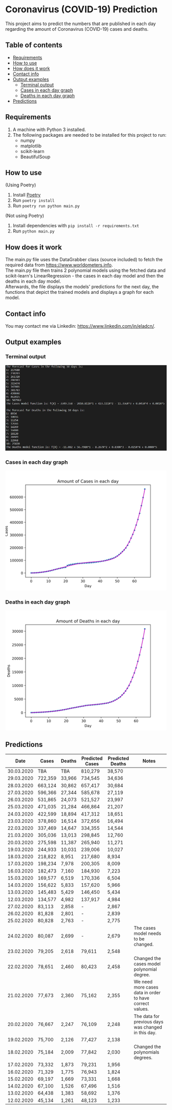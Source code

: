 # Coronavirus (COVID-19) Prediction
This project aims to predict the numbers that are published in each day regarding the amount of Coronavirus (COVID-19) cases and deaths.

## Table of contents
- [Requirements](#requirements)
- [How to use](#how-to-use)
- [How does it work](#how-does-it-work)
- [Contact info](#contact-info)
- [Output examples](#output-examples)
    * [Terminal output](#terminal-output)
    * [Cases in each day graph](#cases-in-each-day-graph)
    * [Deaths in each day graph](#deaths-in-each-day-graph)
- [Predictions](#predictions)

## Requirements
1. A machine with Python 3 installed.
2. The following packages are needed to be installed for this project to run:
    - numpy
    - matplotlib
    - scikit-learn
    - BeautifulSoup

## How to use
(Using Poetry)
1. Install [Poetry](https://python-poetry.org/)
2. Run `poetry install`
3. Run `poetry run python main.py`

(Not using Poetry)
1. Install dependencies with `pip install -r requirements.txt`
2. Run `python main.py`

## How does it work
The main.py file uses the DataGrabber class (source included) to fetch the required data from https://www.worldometers.info.  
The main.py file then trains 2 polynomial models using the fetched data and scikit-learn's LinearRegression - the cases in each day model and then the deaths in each day model.  
Afterwards, the file displays the models' predictions for the next day, the functions that depict the trained models and displays a graph for each model.

## Contact info
You may contact me via Linkedin: https://www.linkedin.com/in/eladcn/.

## Output examples
### Terminal output
![Terminal output](/outputs/terminal.png)

### Cases in each day graph
![Cases in each day graph](/outputs/cases_in_each_day.svg)

### Deaths in each day graph
![Deaths in each day graph](/outputs/deaths_in_each_day.svg)

## Predictions
| Date       | Cases   | Deaths | Predicted Cases | Predicted Deaths | Notes                                                    |
| ---------- | ------- | ------ | --------------- | ---------------- | -------------------------------------------------------- |
| 30.03.2020 | TBA     | TBA    | 810,279         | 38,570           |                                                          |
| 29.03.2020 | 722,359 | 33,966 | 734,545         | 34,636           |                                                          |
| 28.03.2020 | 663,124 | 30,862 | 657,417         | 30,684           |                                                          |
| 27.03.2020 | 596,366 | 27,344 | 585,678         | 27,119           |                                                          |
| 26.03.2020 | 531,865 | 24,073 | 521,527         | 23,997           |                                                          |
| 25.03.2020 | 471,035 | 21,284 | 466,864         | 21,207           |                                                          |
| 24.03.2020 | 422,599 | 18,894 | 417,312         | 18,651           |                                                          |
| 23.03.2020 | 378,860 | 16,514 | 372,656         | 16,494           |                                                          |
| 22.03.2020 | 337,469 | 14,647 | 334,355         | 14,544           |                                                          |
| 21.03.2020 | 305,036 | 13,013 | 298,845         | 12,760           |                                                          |
| 20.03.2020 | 275,598 | 11,387 | 265,940         | 11,271           |                                                          |
| 19.03.2020 | 244,933 | 10,031 | 239,006         | 10,027           |                                                          |
| 18.03.2020 | 218,822 | 8,951  | 217,680         | 8,934            |                                                          |
| 17.03.2020 | 198,234 | 7,978  | 200,305         | 8,009            |                                                          |
| 16.03.2020 | 182,473 | 7,160  | 184,930         | 7,223            |                                                          |
| 15.03.2020 | 169,577 | 6,519  | 170,336         | 6,504            |                                                          |
| 14.03.2020 | 156,622 | 5,833  | 157,620         | 5,966            |                                                          |
| 13.03.2020 | 145,483 | 5,429  | 146,450         | 5,434            |                                                          |
| 12.03.2020 | 134,577 | 4,982  | 137,917         | 4,984            |                                                          |
| 27.02.2020 | 83,113  | 2,858  | -               | 2,867            |                                                          |
| 26.02.2020 | 81,828  | 2,801  | -               | 2,839            |                                                          |
| 25.02.2020 | 80,828  | 2,763  | -               | 2,775            |                                                          |
| 24.02.2020 | 80,087  | 2,699  | -               | 2,679            | The cases model needs to be changed.                     |
| 23.02.2020 | 79,205  | 2,618  | 79,611          | 2,548            |                                                          |
| 22.02.2020 | 78,651  | 2,460  | 80,423          | 2,458            | Changed the cases model polynomial degree.               |
| 21.02.2020 | 77,673  | 2,360  | 75,162          | 2,355            | We need more cases data in order to have correct values. |
| 20.02.2020 | 76,667  | 2,247  | 76,109          | 2,248            | The data for previous days was changed in this day.      |
| 19.02.2020 | 75,700  | 2,126  | 77,427          | 2,138            |                                                          |
| 18.02.2020 | 75,184  | 2,009  | 77,842          | 2,030            | Changed the polynomials degrees.                         |
| 17.02.2020 | 73,332  | 1,873  | 79,231          | 1,956            |                                                          |
| 16.02.2020 | 71,329  | 1,775  | 76,943          | 1,824            |                                                          |
| 15.02.2020 | 69,197  | 1,669  | 73,331          | 1,668            |                                                          |
| 14.02.2020 | 67,100  | 1,526  | 67,496          | 1,516            |                                                          |
| 13.02.2020 | 64,438  | 1,383  | 58,692          | 1,376            |                                                          |
| 12.02.2020 | 45,134  | 1,261  | 48,123          | 1,233            |                                                          |
